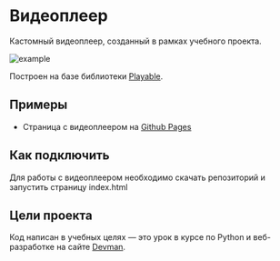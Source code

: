 # Видеоплеер

Кастомный видеоплеер, созданный в рамках учебного проекта.

![example](media/player.gif)

Построен на базе библиотеки [Playable](https://wix.github.io/playable/).

## Примеры

- Страница с видеоплеером на [Github Pages](https://artemsav.github.io/video-player-jslib/)

## Как подключить

Для работы с видеоплеером необходимо скачать репозиторий и запустить страницу index.html

## Цели проекта

Код написан в учебных целях — это урок в курсе по Python и веб-разработке на сайте [Devman](https://dvmn.org).